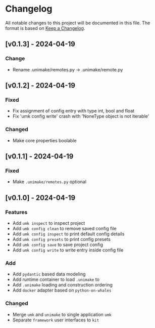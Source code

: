 # Changelog
All notable changes to this project will be documented in this file. The format is based on [Keep a Changelog](https://keepachangelog.com/en/1.0.0/).

## [v0.1.3] - 2024-04-19
### Change
- Rename .unimake/remotes.py -> .unimake/remote.py

## [v0.1.2] - 2024-04-19
### Fixed
- Fix assignment of config entry with type int, bool and float
- Fix 'umk config write' crash with 'NoneType object is not iterable'

### Changed
- Make core properties boolable

## [v0.1.1] - 2024-04-19
### Fixed
- Make `.unimake/remotes.py` optional

## [v0.1.0] - 2024-04-19
### Features
- Add `umk inspect` to inspect project
- Add `umk config clean` to remove saved config file
- Add `umk config inspect` to print default config details
- Add `umk config presets` to print config presets
- Add `umk config save` to save project config
- Add `umk config write` to write entry inside config file
### Add
- Add `pydantic` based data modeling
- Add runtime container to load `.unimake` to
- Add `.unimake` loading and construction ordering
- Add `docker` adapter based on `python-on-whales`
### Changed
- Merge `umk` and `unimake` to single application `umk`
- Separate `framework` user interfaces to `kit`